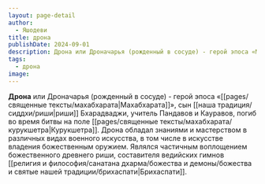 ```yaml
---
layout: page-detail
author:
  - Яшодеви
title: дрона
publishDate: 2024-09-01
description: Дрона или Дроначарья (рожденный в сосуде) - герой эпоса «Махабхарата», сын риши Бхарадваджи, учитель Пандавов и Кауравов, погиб во время битвы на поле Курукшетра.
tags:
  - дрона
image:
---
```

**Дрона** или Дроначарья (рожденный в сосуде) - герой эпоса «[[pages/священные тексты/махабхарата|Махабхарата]]», сын [[наша традиция/сиддхи/риши|риши]] Бхарадваджи, учитель Пандавов и Кауравов, погиб во время битвы на поле [[pages/священные тексты/махабхарата/курукшетра|Курукшетра]]. Дрона обладал знаниями и мастерством в различных видах военного искусства, в том числе в искусстве владения божественным оружием. Являлся частичным воплощением божественного древнего риши, составителя ведийских гимнов [[религия и философия/санатана дхарма/божества и демоны/божества и святые нашей традиции/брихаспати|Брихаспати]].

